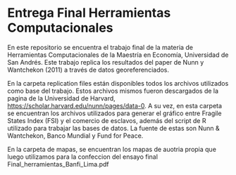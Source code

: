 # Entrega Final Herramientas Computacionales

En este repositorio se encuentra el trabajo final de la materia de Herramientas Computacionales de la Maestría en Economía, Universidad de San Andrés. 
Este trabajo replica los resultados del paper de Nunn y Wantchekon (2011) a través de datos georeferenciados. 

En la carpeta replication files están disponibles todos los archivos utilizados como base del trabajo. 
Estos archivos mismos fueron descargados de la pagina de la Universidad de Harvard, https://scholar.harvard.edu/nunn/pages/data-0. 
A su vez, en esta carpeta se encuentran los archivos utilizados para generar el gráfico entre Fragile States Index (FSI) y el comercio de esclavos, además del script de R utilizado para trabajar las bases de datos. La fuente de estas son Nunn & Wantchekon, Banco Mundial y Fund for Peace.

En la carpeta de mapas, se encuentran los mapas de auotria propia que luego utilizamos para la confeccion del ensayo final Final_herramientas_Banfi_Lima.pdf 

